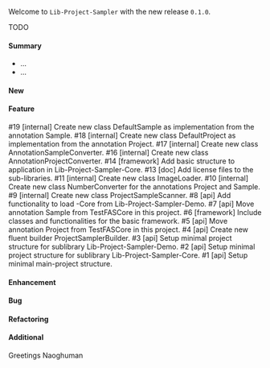 Welcome to `Lib-Project-Sampler` with the new release `0.1.0`.

TODO



#### Summary
* ...
* ...



#### New



#### Feature
#19 [internal] Create new class DefaultSample as implementation from the annotation Sample.
#18 [internal] Create new class DefaultProject as implementation from the annotation Project.
#17 [internal] Create new class AnnotationSampleConverter.
#16 [internal] Create new class AnnotationProjectConverter.
#14 [framework] Add basic structure to application in Lib-Project-Sampler-Core.
#13 [doc] Add license files to the sub-libraries.
#11 [internal] Create new class ImageLoader.
#10 [internal] Create new class NumberConverter for the annotations Project and Sample.
#9 [internal] Create new class ProjectSampleScanner.
#8 [api] Add functionality to load -Core from Lib-Project-Sampler-Demo.
#7 [api] Move annotation Sample from TestFASCore in this project.
#6 [framework] Include classes and functionalities for the basic framework.
#5 [api] Move annotation Project from TestFASCore in this project.
#4 [api] Create new fluent builder ProjectSamplerBuilder.
#3 [api] Setup minimal project structure for sublibrary Lib-Project-Sampler-Demo.
#2 [api] Setup minimal project structure for sublibrary Lib-Project-Sampler-Core.
#1 [api] Setup minimal main-project structure.



#### Enhancement



#### Bug



#### Refactoring



#### Additional



Greetings
Naoghuman



[//]: # (Issues which will be integrated in this release)



[//]: # (Links)
[Apache Log4j 2]:https://logging.apache.org/log4j/2.0/index.html
[JavaFX]:http://docs.oracle.com/javase/8/javase-clienttechnologies.htm
[Maven]:http://maven.apache.org/



